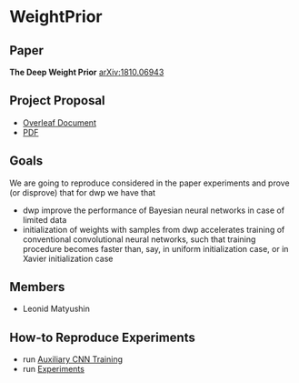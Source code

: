 # WeightPrior

## Paper
**The Deep Weight Prior**
[arXiv:1810.06943](https://arxiv.org/abs/1810.06943)

## Project Proposal
* [Overleaf Document](https://www.overleaf.com/read/njvynwkrxzvd)
* [PDF](https://github.com/matyushinleonid/WeightPrior/blob/master/BMML_Project_Proposal.pdf)

## Goals
We are going to reproduce considered in the paper experiments and prove (or disprove) that for dwp we have that

* dwp improve the performance of Bayesian neural networks in case of limited data
* initialization of weights with samples from dwp accelerates training of conventional convolutional neural networks, such that training procedure becomes faster than, say, in uniform initialization case, or in Xavier initialization case

## Members
* Leonid Matyushin

## How-to Reproduce Experiments
* run [Auxiliary CNN Training](https://github.com/matyushinleonid/WeightPrior/blob/master/get_kernels.ipynb)
* run [Experiments](https://github.com/matyushinleonid/WeightPrior/blob/master/train_vae.ipynb)
